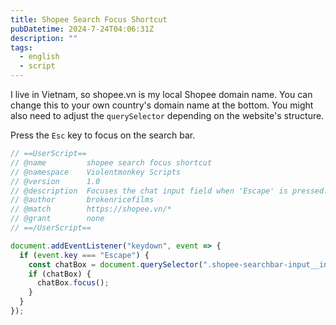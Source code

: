 ```yaml
---
title: Shopee Search Focus Shortcut
pubDatetime: 2024-7-24T04:06:31Z
description: ""
tags:
  - english
  - script
---
```


I live in Vietnam, so shopee.vn is my local Shopee domain name. You can change this to your own country's domain name at the bottom. You might also need to adjust the `querySelector` depending on the website's structure.

Press the `Esc` key to focus on the search bar.

```js
// ==UserScript==
// @name         shopee search focus shortcut
// @namespace    Violentmonkey Scripts
// @version      1.0
// @description  Focuses the chat input field when 'Escape' is pressed.
// @author       brokenricefilms
// @match        https://shopee.vn/*
// @grant        none
// ==/UserScript==

document.addEventListener("keydown", event => {
  if (event.key === "Escape") {
    const chatBox = document.querySelector(".shopee-searchbar-input__input");
    if (chatBox) {
      chatBox.focus();
    }
  }
});
```
